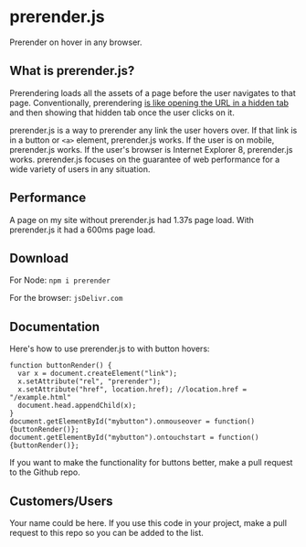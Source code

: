 # prerender.js
Prerender on hover in any browser.

## What is prerender.js?

Prerendering loads all the assets of a page before the user navigates to that page. Conventionally, prerendering [is like opening the URL in a hidden tab](http://www.stevesouders.com/blog/2013/11/07/prebrowsing/) and then showing that hidden tab once the user clicks on it.

prerender.js is a way to prerender any link the user hovers over. If that link is in a button or `<a>` element, prerender.js works. If the user is on mobile, prerender.js works. If the user's browser is Internet Explorer 8, prerender.js works. prerender.js focuses on the guarantee of web performance for a wide variety of users in any situation.

## Performance
A page on my site without prerender.js had 1.37s page load. With prerender.js it had a 600ms page load. 

## Download

For Node:
`npm i prerender`

For the browser:
`jsDelivr.com`

## Documentation

Here's how to use prerender.js to with button hovers:
```
function buttonRender() {
  var x = document.createElement("link");
  x.setAttribute("rel", "prerender");
  x.setAttribute("href", location.href); //location.href = "/example.html"
  document.head.appendChild(x);
}
document.getElementById("mybutton").onmouseover = function() {buttonRender()};
document.getElementById("mybutton").ontouchstart = function() {buttonRender()};
```
If you want to make the functionality for buttons better, make a pull request to the Github repo. 

## Customers/Users
Your name could be here. If you use this code in your project, make a pull request to this repo so you can be added to the list.
